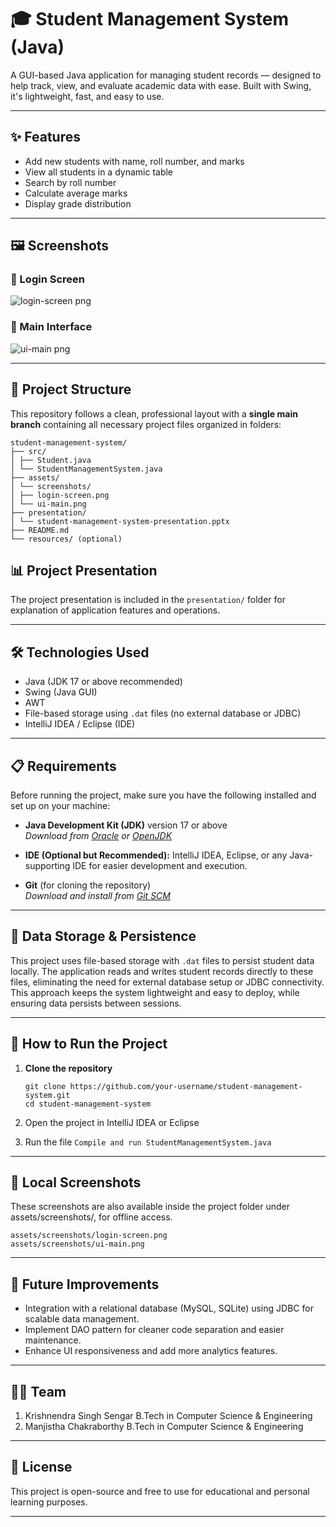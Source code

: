 # 🎓 Student Management System (Java)

A GUI-based Java application for managing student records — designed to help track, view, and evaluate academic data with ease. Built with Swing, it's lightweight, fast, and easy to use.

---

## ✨ Features

- Add new students with name, roll number, and marks
- View all students in a dynamic table
- Search by roll number
- Calculate average marks
- Display grade distribution

---

## 🖼️ Screenshots

### 🔐 Login Screen  
![login-screen png](https://github.com/user-attachments/assets/f1fe23b7-24de-4958-991e-27f0b510446f)


### 🧾 Main Interface  
![ui-main png](https://github.com/user-attachments/assets/8a885155-4e92-4adb-a53a-84a9d11b9e28)


---

## 📁 Project Structure

This repository follows a clean, professional layout with a **single main branch** containing all necessary project files organized in folders:
````
student-management-system/
├── src/
│ ├── Student.java
│ └── StudentManagementSystem.java
├── assets/
│ └── screenshots/
│ ├── login-screen.png
│ └── ui-main.png
├── presentation/
│ └── student-management-system-presentation.pptx
├── README.md
└── resources/ (optional)

````

## 📊 Project Presentation

The project presentation is included in the `presentation/` folder for explanation of application features and operations.

---

## 🛠️ Technologies Used

- Java (JDK 17 or above recommended)
- Swing (Java GUI)
- AWT
- File-based storage using `.dat` files (no external database or JDBC)
- IntelliJ IDEA / Eclipse (IDE)

---

## 📋 Requirements

Before running the project, make sure you have the following installed and set up on your machine:

- **Java Development Kit (JDK)** version 17 or above  
  _Download from [Oracle](https://www.oracle.com/java/technologies/javase/jdk17-archive-downloads.html) or [OpenJDK](https://openjdk.org/)_

- **IDE (Optional but Recommended):** IntelliJ IDEA, Eclipse, or any Java-supporting IDE for easier development and execution.

- **Git** (for cloning the repository)  
  _Download and install from [Git SCM](https://git-scm.com/)_


---

## 💾 Data Storage & Persistence

This project uses file-based storage with `.dat` files to persist student data locally. The application reads and writes student records directly to these files, eliminating the need for external database setup or JDBC connectivity. This approach keeps the system lightweight and easy to deploy, while ensuring data persists between sessions.

---
## 🚀 How to Run the Project

1. **Clone the repository**
   ```
   git clone https://github.com/your-username/student-management-system.git
   cd student-management-system
   ```
2. Open the project in IntelliJ IDEA or Eclipse

3. Run the file
     ```Compile and run StudentManagementSystem.java```

---

## 📸 Local Screenshots
These screenshots are also available inside the project folder under assets/screenshots/, for offline access.

````
assets/screenshots/login-screen.png  
assets/screenshots/ui-main.png
````
---

## 🔮 Future Improvements

- Integration with a relational database (MySQL, SQLite) using JDBC for scalable data management.
- Implement DAO pattern for cleaner code separation and easier maintenance.
- Enhance UI responsiveness and add more analytics features.

---

## 👨‍💻 Team

1. Krishnendra Singh Sengar
   B.Tech in Computer Science & Engineering
2. Manjistha Chakraborthy
   B.Tech in Computer Science & Engineering

---

## 📜 License
This project is open-source and free to use for educational and personal learning purposes.

---
